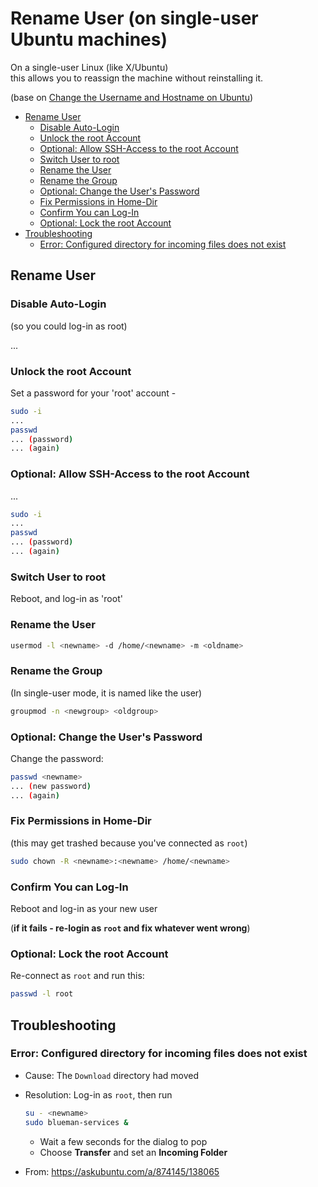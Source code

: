 # Rename User (on single-user Ubuntu machines) <!-- omit in toc -->

On a single-user Linux (like X/Ubuntu)\
this allows you to reassign the machine without reinstalling it.

(base on [Change the Username and Hostname on Ubuntu](https://hepeng.me/changing-username-and-hostname-on-ubuntu/))

- [Rename User](#rename-user)
  - [Disable Auto-Login](#disable-auto-login)
  - [Unlock the root Account](#unlock-the-root-account)
  - [Optional: Allow SSH-Access to the root Account](#optional-allow-ssh-access-to-the-root-account)
  - [Switch User to root](#switch-user-to-root)
  - [Rename the User](#rename-the-user)
  - [Rename the Group](#rename-the-group)
  - [Optional: Change the User's Password](#optional-change-the-users-password)
  - [Fix Permissions in Home-Dir](#fix-permissions-in-home-dir)
  - [Confirm You can Log-In](#confirm-you-can-log-in)
  - [Optional: Lock the root Account](#optional-lock-the-root-account)
- [Troubleshooting](#troubleshooting)
  - [Error: Configured directory for incoming files does not exist](#error-configured-directory-for-incoming-files-does-not-exist)

## Rename User

### Disable Auto-Login

(so you could log-in as root)

...

### Unlock the root Account

Set a password for your 'root' account -

```bash
sudo -i
...
passwd
... (password)
... (again)
```

### Optional: Allow SSH-Access to the root Account

...

```bash
sudo -i
...
passwd
... (password)
... (again)
```

### Switch User to root

Reboot, and log-in as 'root'

### Rename the User

```bash
usermod -l <newname> -d /home/<newname> -m <oldname>
```

### Rename the Group

(In single-user mode, it is named like the user)

```bash
groupmod -n <newgroup> <oldgroup>
```

### Optional: Change the User's Password

Change the password:

```bash
passwd <newname>
... (new password)
... (again)
```

### Fix Permissions in Home-Dir

(this may get trashed because you've connected as `root`)

```bash
sudo chown -R <newname>:<newname> /home/<newname>
```

### Confirm You can Log-In

Reboot and log-in as your new user

(**if it fails - re-login as `root` and fix whatever went wrong**)

### Optional: Lock the root Account

Re-connect as `root` and run this:

```bash
passwd -l root
```

## Troubleshooting

### Error: Configured directory for incoming files does not exist

- Cause: The `Download` directory had moved
- Resolution:
    Log-in as `root`, then run

    ```bash
    su - <newname>
    sudo blueman-services &
    ```

  - Wait a few seconds for the dialog to pop
  - Choose **Transfer** and set an **Incoming Folder**
- From: https://askubuntu.com/a/874145/138065
